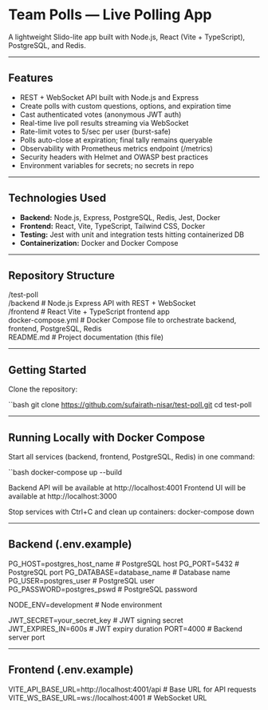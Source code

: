 #  Team Polls — Live Polling App

A lightweight Slido-lite app built with Node.js, React (Vite + TypeScript), PostgreSQL, and Redis.

---

## Features

- REST + WebSocket API built with Node.js and Express
- Create polls with custom questions, options, and expiration time
- Cast authenticated votes (anonymous JWT auth)
- Real-time live poll results streaming via WebSocket
- Rate-limit votes to 5/sec per user (burst-safe)
- Polls auto-close at expiration; final tally remains queryable
- Observability with Prometheus metrics endpoint (/metrics)
- Security headers with Helmet and OWASP best practices
- Environment variables for secrets; no secrets in repo

---

## Technologies Used

- **Backend:** Node.js, Express, PostgreSQL, Redis, Jest, Docker
- **Frontend:** React, Vite, TypeScript, Tailwind CSS, Docker
- **Testing:** Jest with unit and integration tests hitting containerized DB
- **Containerization:** Docker and Docker Compose

---

## Repository Structure

/test-poll  
/backend # Node.js Express API with REST + WebSocket  
/frontend # React Vite + TypeScript frontend app  
docker-compose.yml # Docker Compose file to orchestrate backend, frontend, PostgreSQL, Redis  
README.md # Project documentation (this file)  

---

## Getting Started

Clone the repository:

``bash
git clone https://github.com/sufairath-nisar/test-poll.git
cd test-poll

---

## Running Locally with Docker Compose

Start all services (backend, frontend, PostgreSQL, Redis) in one command:

``bash
docker-compose up --build

Backend API will be available at http://localhost:4001
Frontend UI will be available at http://localhost:3000

Stop services with Ctrl+C and clean up containers:
docker-compose down

---

## Backend (.env.example)
PG_HOST=postgres_host_name       # PostgreSQL host
PG_PORT=5432                     # PostgreSQL port
PG_DATABASE=database_name        # Database name
PG_USER=postgres_user            # PostgreSQL user
PG_PASSWORD=postgres_pswd        # PostgreSQL password

NODE_ENV=development             # Node environment

JWT_SECRET=your_secret_key       # JWT signing secret
JWT_EXPIRES_IN=600s              # JWT expiry duration
PORT=4000                        # Backend server port

---

## Frontend (.env.example)
VITE_API_BASE_URL=http://localhost:4001/api    # Base URL for API requests
VITE_WS_BASE_URL=ws://localhost:4001           # WebSocket URL

